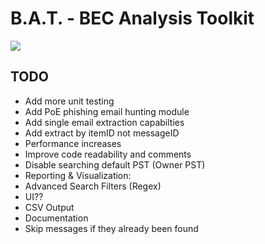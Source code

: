 # B.A.T. - BEC Analysis Toolkit

![](https://imgur.com/a/OCnXC8x)

## TODO

* Add more unit testing
* Add PoE phishing email hunting module
* Add single email extraction capabilties
* Add extract by itemID not messageID
* Performance increases
* Improve code readability and comments
* Disable searching default PST (Owner PST)
* Reporting & Visualization:
* Advanced Search Filters (Regex)
* UI??
* CSV Output
* Documentation
* Skip messages if they already been found

